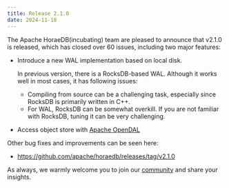 ```yaml
---
title: Release 2.1.0
date: 2024-11-18
---
```


The Apache HoraeDB(incubating) team are pleased to announce that v2.1.0 is released, which has closed over 60 issues, including two major features:

- Introduce a new WAL implementation based on local disk.

  In previous version, there is a RocksDB-based WAL. Although it works well in most cases, it has following issues:

  - Compiling from source can be a challenging task, especially since RocksDB is primarily written in C++.
  - For WAL, RocksDB can be somewhat overkill. If you are not familiar with RocksDB, tuning it can be very challenging.

- Access object store with [Apache OpenDAL](https://github.com/apache/opendal)

Other bug fixes and improvements can be seen here:

- https://github.com/apache/horaedb/releases/tag/v2.1.0

As always, we warmly welcome you to join our [community](/community) and share your insights.
